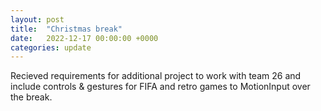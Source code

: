 ```yaml
---
layout: post
title:  "Christmas break"
date:   2022-12-17 00:00:00 +0000
categories: update
---
```

Recieved requirements for additional project to work with team 26 and include controls & gestures for FIFA and retro games to MotionInput over the break.